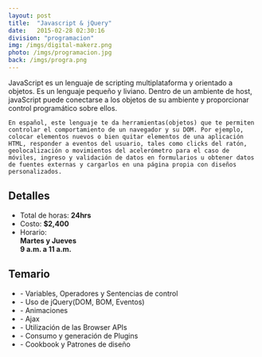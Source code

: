 ```yaml
---
layout: post
title:  "Javascript & jQuery"
date:   2015-02-28 02:30:16
division: "programacion"
img: /imgs/digital-makerz.png
photo: /imgs/programacion.jpg
back: /imgs/progra.png 
---
```

<div class="description">
	JavaScript es un lenguaje de scripting multiplataforma y orientado a objetos. Es un lenguaje pequeño y liviano. Dentro de un ambiente de host, javaScript puede conectarse a los objetos de su ambiente y proporcionar control programático sobre ellos.

	En español, este lenguaje te da herramientas(objetos) que te permiten controlar el comportamiento de un navegador y su DOM. Por ejemplo, colocar elementos nuevos o bien quitar elementos de una aplicación HTML, responder a eventos del usuario, tales como clicks del ratón, geolocalización o movimientos del acelerómetro para el caso de móviles, ingreso y validación de datos en formularios u obtener datos de fuentes externas y cargarlos en una página propia con diseños personalizados.
</div>
<div class="details">
	<h2>Detalles</h2>
	<ul>
		<li>Total de horas: <strong>24hrs</strong></li>
		<li>Costo: <strong>$2,400</strong></li>
		<li>Horario:<br><strong>Martes y Jueves<br>9 a.m. a 11 a.m.</strong></li>
	</ul>
</div>
<div class="course">
	<h2>Temario</h2>
	<ul>
		<li>- Variables, Operadores y Sentencias de control</li>
		<li>- Uso de jQuery(DOM, BOM, Eventos)</li>
		<li>- Animaciones</li>
		<li>- Ajax</li>
		<li>- Utilización de las Browser APIs</li>
		<li>- Consumo y generación de Plugins</li>
		<li>- Cookbook y Patrones de diseño</li>
	</ul>
</div>